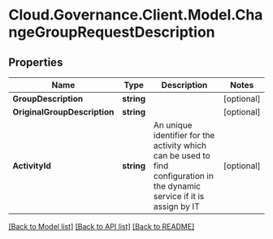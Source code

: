 # Cloud.Governance.Client.Model.ChangeGroupRequestDescription
## Properties

Name | Type | Description | Notes
------------ | ------------- | ------------- | -------------
**GroupDescription** | **string** |  | [optional] 
**OriginalGroupDescription** | **string** |  | [optional] 
**ActivityId** | **string** | An unique identifier for the activity which can be used to find configuration in the dynamic service if it is assign by IT | [optional] 

[[Back to Model list]](../README.md#documentation-for-models) [[Back to API list]](../README.md#documentation-for-api-endpoints) [[Back to README]](../README.md)

